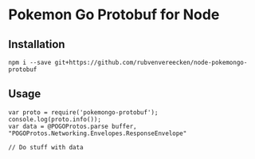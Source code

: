 # Pokemon Go Protobuf for Node

## Installation

```
npm i --save git+https://github.com/rubvenvereecken/node-pokemongo-protobuf
```

## Usage

```
var proto = require('pokemongo-protobuf');
console.log(proto.info());
var data = @POGOProtos.parse buffer, "POGOProtos.Networking.Envelopes.ResponseEnvelope"

// Do stuff with data
```
